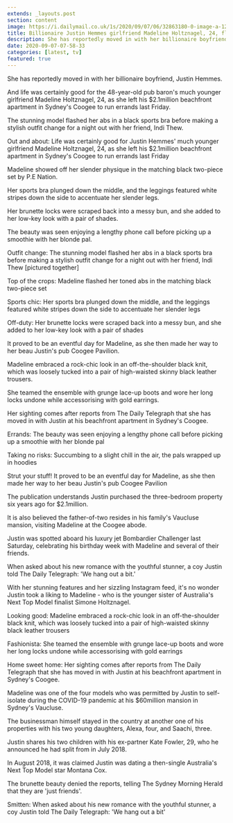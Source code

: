 ```yaml
---
extends: _layouts.post
section: content
image: https://i.dailymail.co.uk/1s/2020/09/07/06/32863180-0-image-a-124_1599456499061.jpg 
title: Billionaire Justin Hemmes girlfriend Madeline Holtznagel, 24, flashes her abs as she runs errands 
description: She has reportedly moved in with her billionaire boyfriend, Justin Hemmes. 
date: 2020-09-07-07-58-33 
categories: [latest, tv] 
featured: true 
--- 
```

She has reportedly moved in with her billionaire boyfriend, Justin Hemmes.

And life was certainly good for the 48-year-old pub baron's much younger girlfriend Madeline Holtznagel, 24, as she left his $2.1million beachfront apartment in Sydney's Coogee to run errands last Friday.

The stunning model flashed her abs in a black sports bra before making a stylish outfit change for a night out with her friend, Indi Thew.

Out and about: Life was certainly good for Justin Hemmes' much younger girlfriend Madeline Holtznagel, 24, as she left his $2.1million beachfront apartment in Sydney's Coogee to run errands last Friday 

Madeline showed off her slender physique in the matching black two-piece set by P.E Nation.

Her sports bra plunged down the middle, and the leggings featured white stripes down the side to accentuate her slender legs.

Her brunette locks were scraped back into a messy bun, and she added to her low-key look with a pair of shades.

The beauty was seen enjoying a lengthy phone call before picking up a smoothie with her blonde pal.

Outfit change: The stunning model flashed her abs in a black sports bra before making a stylish outfit change for a night out with her friend, Indi Thew [pictured together] 

Top of the crops: Madeline flashed her toned abs in the matching black two-piece set

Sports chic: Her sports bra plunged down the middle, and the leggings featured white stripes down the side to accentuate her slender legs

Off-duty: Her brunette locks were scraped back into a messy bun, and she added to her low-key look with a pair of shades

It proved to be an eventful day for Madeline, as she then made her way to her beau Justin's pub Coogee Pavilion.

Madeline embraced a rock-chic look in an off-the-shoulder black knit, which was loosely tucked into a pair of high-waisted skinny black leather trousers.

She teamed the ensemble with grunge lace-up boots and wore her long locks undone while accessorising with gold earrings.

Her sighting comes after reports from The Daily Telegraph that she has moved in with Justin at his beachfront apartment in Sydney's Coogee.

Errands: The beauty was seen enjoying a lengthy phone call before picking up a smoothie with her blonde pal

Taking no risks: Succumbing to a slight chill in the air, the pals wrapped up in hoodies 

Strut your stuff! It proved to be an eventful day for Madeline, as she then made her way to her beau Justin's pub Coogee Pavilion

The publication understands Justin purchased the three-bedroom property six years ago for $2.1million.

It is also believed the father-of-two resides in his family's Vaucluse mansion, visiting Madeline at the Coogee abode.

Justin was spotted aboard his luxury jet Bombardier Challenger last Saturday, celebrating his birthday week with Madeline and several of their friends.

When asked about his new romance with the youthful stunner, a coy Justin told The Daily Telegraph: 'We hang out a bit.'

With her stunning features and her sizzling Instagram feed, it's no wonder Justin took a liking to Madeline - who is the younger sister of Australia's Next Top Model finalist Simone Holtznagel.

Looking good: Madeline embraced a rock-chic look in an off-the-shoulder black knit, which was loosely tucked into a pair of high-waisted skinny black leather trousers

Fashionista: She teamed the ensemble with grunge lace-up boots and wore her long locks undone while accessorising with gold earrings

Home sweet home: Her sighting comes after reports from The Daily Telegraph that she has moved in with Justin at his beachfront apartment in Sydney's Coogee.

Madeline was one of the four models who was permitted by Justin to self-isolate during the COVID-19 pandemic at his $60million mansion in Sydney's Vaucluse.

The businessman himself stayed in the country at another one of his properties with his two young daughters, Alexa, four, and Saachi, three.

Justin shares his two children with his ex-partner Kate Fowler, 29, who he announced he had split from in July 2018.

In August 2018, it was claimed Justin was dating a then-single Australia's Next Top Model star Montana Cox.

The brunette beauty denied the reports, telling The Sydney Morning Herald that they are 'just friends'.

Smitten: When asked about his new romance with the youthful stunner, a coy Justin told The Daily Telegraph: 'We hang out a bit'

